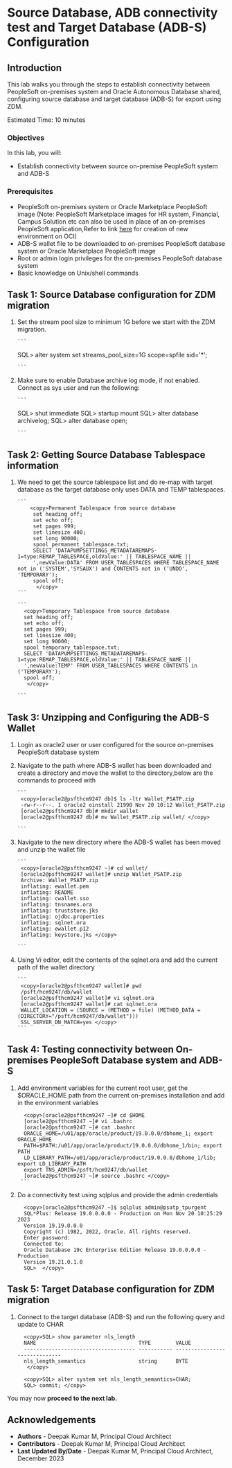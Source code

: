 # Source Database, ADB connectivity test and Target Database (ADB-S) Configuration

## Introduction


This lab walks you through the steps to establish connectivity between PeopleSoft on-premises system and  Oracle Autonomous Database shared, configuring source database and target database (ADB-S) for export using ZDM.

Estimated Time: 10 minutes

### Objectives

In this lab, you will:
* Establish connectivity between source on-premise PeopleSoft system and ADB-S

### Prerequisites

* PeopleSoft on-premises system or Oracle Marketplace PeopleSoft image (Note: PeopleSoft Marketplace images for HR system, Financial, Campus Solution etc can also be used in place of an on-premises PeopleSoft application,Refer to link [here](https://apexapps.oracle.com/pls/apex/dbpm/r/livelabs/view-workshop?wid=3208) for creation of new environment on OCI) 
* ADB-S wallet file to be downloaded to on-premises PeopleSoft database system or Oracle Marketplace PeopleSoft image
* Root or admin login privileges for the on-premises PeopleSoft database system
* Basic knowledge on Unix/shell commands 

## Task 1: Source Database configuration for ZDM migration

1. Set the stream pool size to minimum 1G before we start with the ZDM migration.

       ```
   <copy>SQL> alter system set streams_pool_size=1G scope=spfile sid='*'; </copy>

       ```
2. Make sure to enable Database archive log mode, if not enabled. Connect as sys user and run the following:


       ```
   <copy>SQL> shut immediate
SQL> startup mount
SQL> alter database archivelog;
SQL> alter database open; </copy>

       ```
## Task 2: Getting Source Database Tablespace information

1. We need to get the source tablespace list and do re-map with target database as the target database only uses DATA and TEMP tablespaces.

       ```
           <copy>Permanent Tablespace from source database
            set heading off;
            set echo off;
            set pages 999;
            set linesize 400;
            set long 90000;
            spool permanent_tablespace.txt;
            SELECT 'DATAPUMPSETTINGS_METADATAREMAPS-1=type:REMAP_TABLESPACE,oldValue:' || TABLESPACE_NAME ||
            ',newValue:DATA' FROM USER_TABLESPACES WHERE TABLESPACE_NAME not in ('SYSTEM','SYSAUX') and CONTENTS not in ('UNDO', 'TEMPORARY');
            spool off; 
             </copy>
       ```

       ```
         <copy>Temporary Tablespace from source database
         set heading off;
         set echo off;
         set pages 999;
         set linesize 400;
         set long 90000;
         spool temporary_tablespace.txt;
         SELECT 'DATAPUMPSETTINGS_METADATAREMAPS-1=type:REMAP_TABLESPACE,oldValue:' || TABLESPACE_NAME ||
         ',newValue:TEMP' FROM USER_TABLESPACES WHERE CONTENTS in ('TEMPORARY');
         spool off; 
          </copy>
       
       ```

## Task 3: Unzipping and Configuring the ADB-S Wallet


1. Login as oracle2 user or user configured for the source on-premises PeopleSoft database system

2. Navigate to the path where ADB-S wallet has been downloaded and create a directory and move the wallet to the directory,below are the commands to proceed with


       ```
        <copy>[oracle2@psfthcm9247 db]$ ls -ltr Wallet_PSATP.zip
        -rw-r--r--. 1 oracle2 oinstall 21990 Nov 20 10:12 Wallet_PSATP.zip
        [oracle2@psfthcm9247 db]# mkdir wallet
        [oracle2@psfthcm9247 db]# mv Wallet_PSATP.zip wallet/ </copy>

       ```

3. Navigate to the new directory where the ADB-S wallet has been moved and unzip the wallet file


       ```
        <copy>[oracle2@psfthcm9247 ~]# cd wallet/
        [oracle2@psfthcm9247 wallet]# unzip Wallet_PSATP.zip
        Archive: Wallet_PSATP.zip
        inflating: ewallet.pem
        inflating: README
        inflating: cwallet.sso
        inflating: tnsnames.ora
        inflating: truststore.jks
        inflating: ojdbc.properties
        inflating: sqlnet.ora
        inflating: ewallet.p12
        inflating: keystore.jks </copy>

       ```

4. Using Vi editor, edit the contents of the sqlnet.ora and add the current path of the wallet directory


       ```
        <copy>[oracle2@psfthcm9247 wallet]# pwd
        /psft/hcm9247/db/wallet
        [oracle2@psfthcm9247 wallet]# vi sqlnet.ora
        [oracle2@psfthcm9247 wallet]# cat sqlnet.ora
        WALLET_LOCATION = (SOURCE = (METHOD = file) (METHOD_DATA = (DIRECTORY="/psft/hcm9247/db/wallet")))
        SSL_SERVER_DN_MATCH=yes </copy>
       ```



## Task 4: Testing connectivity between On-premises PeopleSoft Database system and ADB-S

1. Add environment variables for the current root user, get the $ORACLE_HOME path from the current on-premises installation and add in the environment variables


      ```
        <copy>[oracle2@psfthcm9247 ~]# cd $HOME
        [oracle2@psfthcm9247 ~]# vi .bashrc
        [oracle2@psfthcm9247 ~]# cat .bashrc
        ORACLE_HOME=/u01/app/oracle/product/19.0.0.0/dbhome_1; export ORACLE_HOME
        PATH=$PATH:/u01/app/oracle/product/19.0.0.0/dbhome_1/bin; export PATH
        LD_LIBRARY_PATH=/u01/app/oracle/product/19.0.0.0/dbhome_1/lib; export LD_LIBRARY_PATH
        export TNS_ADMIN=/psft/hcm9247/db/wallet
        [oracle2@psfthcm9247 ~]# source .bashrc </copy>
       ```

2. Do a connectivity test using sqlplus and provide the admin credentials

      ```
        <copy>[oracle2@psfthcm9247 ~]$ sqlplus admin@psatp_tpurgent
        SQL*Plus: Release 19.0.0.0.0 - Production on Mon Nov 20 10:25:29 2023
        Version 19.19.0.0.0
        Copyright (c) 1982, 2022, Oracle. All rights reserved.
        Enter password:
        Connected to:
        Oracle Database 19c Enterprise Edition Release 19.0.0.0.0 - Production
        Version 19.21.0.1.0
        SQL>  </copy>
      ```

## Task 5: Target Database configuration for ZDM migration

1. Connect to the target database (ADB-S) and run  the following query and update to CHAR

      ```
        <copy>SQL> show parameter nls_length
        NAME                                 TYPE        VALUE
        ------------------------------------ ----------- ------------------------------
        nls_length_semantics                 string      BYTE
         </copy>
      ```

      ```
        <copy>SQL> alter system set nls_length_semantics=CHAR;
        SQL> commit; </copy>
      ```


You may now **proceed to the next lab.**


## Acknowledgements
* **Authors** - Deepak Kumar M, Principal Cloud Architect
* **Contributors** - Deepak Kumar M, Principal Cloud Architect
* **Last Updated By/Date** - Deepak Kumar M, Principal Cloud Architect, December 2023



